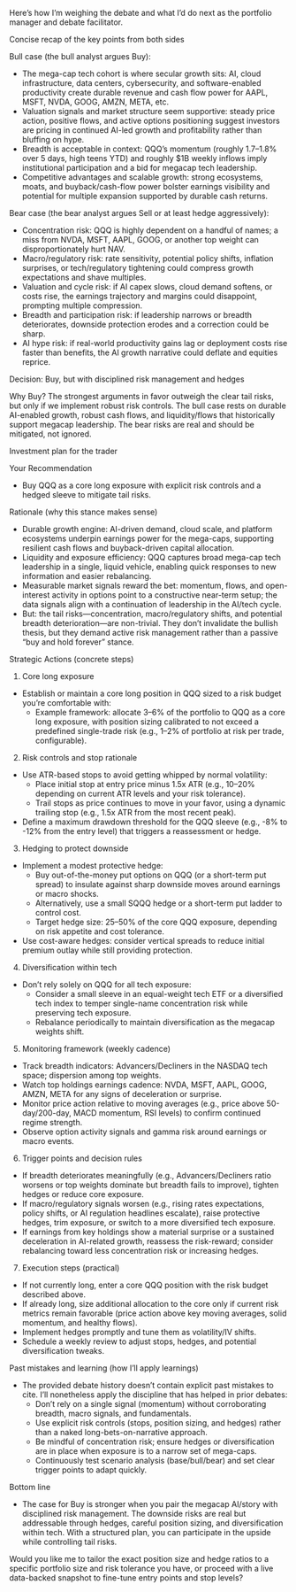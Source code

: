 Here’s how I’m weighing the debate and what I’d do next as the portfolio manager and debate facilitator.

Concise recap of the key points from both sides

Bull case (the bull analyst argues Buy):
- The mega-cap tech cohort is where secular growth sits: AI, cloud infrastructure, data centers, cybersecurity, and software-enabled productivity create durable revenue and cash flow power for AAPL, MSFT, NVDA, GOOG, AMZN, META, etc.
- Valuation signals and market structure seem supportive: steady price action, positive flows, and active options positioning suggest investors are pricing in continued AI-led growth and profitability rather than bluffing on hype.
- Breadth is acceptable in context: QQQ’s momentum (roughly 1.7–1.8% over 5 days, high teens YTD) and roughly $1B weekly inflows imply institutional participation and a bid for megacap tech leadership.
- Competitive advantages and scalable growth: strong ecosystems, moats, and buyback/cash-flow power bolster earnings visibility and potential for multiple expansion supported by durable cash returns.

Bear case (the bear analyst argues Sell or at least hedge aggressively):
- Concentration risk: QQQ is highly dependent on a handful of names; a miss from NVDA, MSFT, AAPL, GOOG, or another top weight can disproportionately hurt NAV.
- Macro/regulatory risk: rate sensitivity, potential policy shifts, inflation surprises, or tech/regulatory tightening could compress growth expectations and shave multiples.
- Valuation and cycle risk: if AI capex slows, cloud demand softens, or costs rise, the earnings trajectory and margins could disappoint, prompting multiple compression.
- Breadth and participation risk: if leadership narrows or breadth deteriorates, downside protection erodes and a correction could be sharp.
- AI hype risk: if real-world productivity gains lag or deployment costs rise faster than benefits, the AI growth narrative could deflate and equities reprice.

Decision: Buy, but with disciplined risk management and hedges

Why Buy? The strongest arguments in favor outweigh the clear tail risks, but only if we implement robust risk controls. The bull case rests on durable AI-enabled growth, robust cash flows, and liquidity/flows that historically support megacap leadership. The bear risks are real and should be mitigated, not ignored.

Investment plan for the trader

Your Recommendation
- Buy QQQ as a core long exposure with explicit risk controls and a hedged sleeve to mitigate tail risks.

Rationale (why this stance makes sense)
- Durable growth engine: AI-driven demand, cloud scale, and platform ecosystems underpin earnings power for the mega-caps, supporting resilient cash flows and buyback-driven capital allocation.
- Liquidity and exposure efficiency: QQQ captures broad mega-cap tech leadership in a single, liquid vehicle, enabling quick responses to new information and easier rebalancing.
- Measurable market signals reward the bet: momentum, flows, and open-interest activity in options point to a constructive near-term setup; the data signals align with a continuation of leadership in the AI/tech cycle.
- But: the tail risks—concentration, macro/regulatory shifts, and potential breadth deterioration—are non-trivial. They don’t invalidate the bullish thesis, but they demand active risk management rather than a passive “buy and hold forever” stance.

Strategic Actions (concrete steps)

1) Core long exposure
- Establish or maintain a core long position in QQQ sized to a risk budget you’re comfortable with:
  - Example framework: allocate 3–6% of the portfolio to QQQ as a core long exposure, with position sizing calibrated to not exceed a predefined single-trade risk (e.g., 1–2% of portfolio at risk per trade, configurable).

2) Risk controls and stop rationale
- Use ATR-based stops to avoid getting whipped by normal volatility:
  - Place initial stop at entry price minus 1.5x ATR (e.g., 10–20% depending on current ATR levels and your risk tolerance).
  - Trail stops as price continues to move in your favor, using a dynamic trailing stop (e.g., 1.5x ATR from the most recent peak).
- Define a maximum drawdown threshold for the QQQ sleeve (e.g., -8% to -12% from the entry level) that triggers a reassessment or hedge.

3) Hedging to protect downside
- Implement a modest protective hedge:
  - Buy out-of-the-money put options on QQQ (or a short-term put spread) to insulate against sharp downside moves around earnings or macro shocks.
  - Alternatively, use a small SQQQ hedge or a short-term put ladder to control cost.
  - Target hedge size: 25–50% of the core QQQ exposure, depending on risk appetite and cost tolerance.
- Use cost-aware hedges: consider vertical spreads to reduce initial premium outlay while still providing protection.

4) Diversification within tech
- Don’t rely solely on QQQ for all tech exposure:
  - Consider a small sleeve in an equal-weight tech ETF or a diversified tech index to temper single-name concentration risk while preserving tech exposure.
  - Rebalance periodically to maintain diversification as the megacap weights shift.

5) Monitoring framework (weekly cadence)
- Track breadth indicators: Advancers/Decliners in the NASDAQ tech space; dispersion among top weights.
- Watch top holdings earnings cadence: NVDA, MSFT, AAPL, GOOG, AMZN, META for any signs of deceleration or surprise.
- Monitor price action relative to moving averages (e.g., price above 50-day/200-day, MACD momentum, RSI levels) to confirm continued regime strength.
- Observe option activity signals and gamma risk around earnings or macro events.

6) Trigger points and decision rules
- If breadth deteriorates meaningfully (e.g., Advancers/Decliners ratio worsens or top weights dominate but breadth fails to improve), tighten hedges or reduce core exposure.
- If macro/regulatory signals worsen (e.g., rising rates expectations, policy shifts, or AI regulation headlines escalate), raise protective hedges, trim exposure, or switch to a more diversified tech exposure.
- If earnings from key holdings show a material surprise or a sustained deceleration in AI-related growth, reassess the risk-reward; consider rebalancing toward less concentration risk or increasing hedges.

7) Execution steps (practical)
- If not currently long, enter a core QQQ position with the risk budget described above.
- If already long, size additional allocation to the core only if current risk metrics remain favorable (price action above key moving averages, solid momentum, and healthy flows).
- Implement hedges promptly and tune them as volatility/IV shifts.
- Schedule a weekly review to adjust stops, hedges, and potential diversification tweaks.

Past mistakes and learning (how I’ll apply learnings)
- The provided debate history doesn’t contain explicit past mistakes to cite. I’ll nonetheless apply the discipline that has helped in prior debates:
  - Don’t rely on a single signal (momentum) without corroborating breadth, macro signals, and fundamentals.
  - Use explicit risk controls (stops, position sizing, and hedges) rather than a naked long-bets-on-narrative approach.
  - Be mindful of concentration risk; ensure hedges or diversification are in place when exposure is to a narrow set of mega-caps.
  - Continuously test scenario analysis (base/bull/bear) and set clear trigger points to adapt quickly.

Bottom line
- The case for Buy is stronger when you pair the megacap AI/story with disciplined risk management. The downside risks are real but addressable through hedges, careful position sizing, and diversification within tech. With a structured plan, you can participate in the upside while controlling tail risks.

Would you like me to tailor the exact position size and hedge ratios to a specific portfolio size and risk tolerance you have, or proceed with a live data-backed snapshot to fine-tune entry points and stop levels?